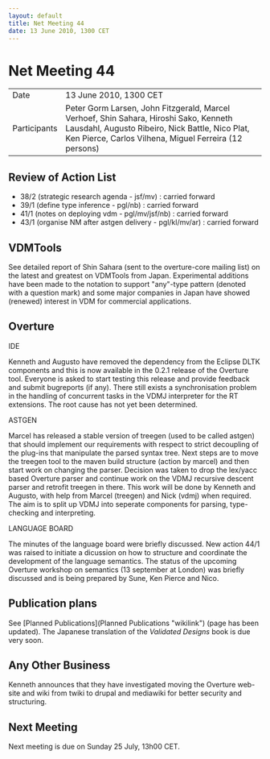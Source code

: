 ```yaml
---
layout: default
title: Net Meeting 44
date: 13 June 2010, 1300 CET
---
```


<script src="http://code.jquery.com/jquery-1.11.1.min.js">
</script>
<script src="/javascripts/edit.js"></script>
<script>setEditButonNm();</script>

# Net Meeting 44

|||
|---|---|
| Date | 13 June 2010, 1300 CET |
| Participants | Peter Gorm Larsen, John Fitzgerald, Marcel Verhoef, Shin Sahara, Hiroshi Sako, Kenneth Lausdahl, Augusto Ribeiro, Nick Battle, Nico Plat, Ken Pierce, Carlos Vilhena, Miguel Ferreira (12 persons) |

Review of Action List
---------------------

-   38/2 (strategic research agenda - jsf/mv) : carried forward
-   39/1 (define type inference - pgl/nb) : carried forward
-   41/1 (notes on deploying vdm - pgl/mv/jsf/nb) : carried forward
-   43/1 (organise NM after astgen delivery - pgl/kl/mv/ar) : carried
    forward

VDMTools
--------

See detailed report of Shin Sahara (sent to the overture-core mailing
list) on the latest and greatest on VDMTools from Japan. Experimental
additions have been made to the notation to support "any"-type pattern
(denoted with a question mark) and some major companies in Japan have
showed (renewed) interest in VDM for commercial applications.

Overture
--------

IDE

Kenneth and Augusto have removed the dependency from the Eclipse DLTK
components and this is now available in the 0.2.1 release of the
Overture tool. Everyone is asked to start testing this release and
provide feedback and submit bugreports (if any). There still exists a
synchronisation problem in the handling of concurrent tasks in the VDMJ
interpreter for the RT extensions. The root cause has not yet been
determined.

ASTGEN

Marcel has released a stable version of treegen (used to be called
astgen) that should implement our requirements with respect to strict
decoupling of the plug-ins that manipulate the parsed syntax tree. Next
steps are to move the treegen tool to the maven build structure (action
by marcel) and then start work on changing the parser. Decision was
taken to drop the lex/yacc based Overture parser and continue work on
the VDMJ recursive descent parser and retrofit treegen in there. This
work will be done by Kenneth and Augusto, with help from Marcel
(treegen) and Nick (vdmj) when required. The aim is to split up VDMJ
into seperate components for parsing, type-checking and interpreting.

LANGUAGE BOARD

The minutes of the language board were briefly discussed. New action
44/1 was raised to initiate a dicussion on how to structure and
coordinate the development of the language semantics. The status of the
upcoming Overture workshop on semantics (13 september at London) was
briefly discussed and is being prepared by Sune, Ken Pierce and Nico.

Publication plans
-----------------

See [Planned Publications](Planned Publications "wikilink") (page has
been updated). The Japanese translation of the *Validated Designs* book
is due very soon.

Any Other Business
------------------

Kenneth announces that they have investigated moving the Overture
web-site and wiki from twiki to drupal and mediawiki for better security
and structuring.

Next Meeting
------------

Next meeting is due on Sunday 25 July, 13h00 CET.

   <div id="edit_page_div"></div>